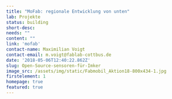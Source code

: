 ```yaml
---
title: "MoFab: regionale Entwicklung von unten"
lab: Projekte
status: building
short-desc:
needs: ""
content: ""
link: 'mofab'
contact-name: Maximilian Voigt
contact-email: m.voigt@fablab-cottbus.de
date: '2018-05-06T12:40:22.862Z'
slug: Open-Source-sensoren-für-Imker
image_src: /assets/img/static/Fabmobil_Aktion18-800x434-1.jpg
firstelement: 1
homepage: true
featured: true
---
```

